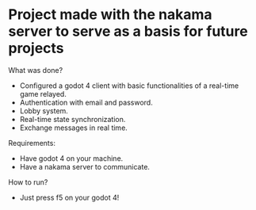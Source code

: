 <h1>Project made with the nakama server to serve as a basis for future projects</h1>

<p>What was done?</p>
<ul>
  <li>
    Configured a godot 4 client with basic functionalities of a real-time game relayed.
  </li>
  <li>
    Authentication with email and password.
  </li>
  <li>
    Lobby system.
  </li>
  <li>
    Real-time state synchronization.
  </li>
  <li>
    Exchange messages in real time.
  </li>
</ul>

<p>Requirements:</p>
<ul>
  <li>
    Have godot 4 on your machine.
  </li>
  <li>
    Have a nakama server to communicate.
  </li>
</ul>

<p>How to run?</p>
<ul>
  <li>
    Just press f5 on your godot 4!
  </li>
</ul>